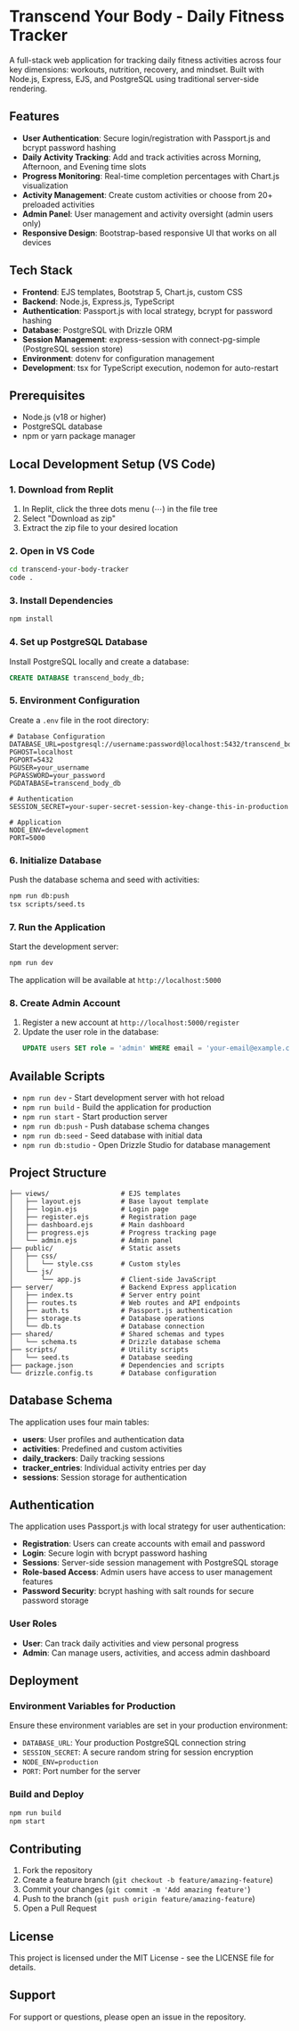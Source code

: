 # Transcend Your Body - Daily Fitness Tracker

A full-stack web application for tracking daily fitness activities across four key dimensions: workouts, nutrition, recovery, and mindset. Built with Node.js, Express, EJS, and PostgreSQL using traditional server-side rendering.

## Features

- **User Authentication**: Secure login/registration with Passport.js and bcrypt password hashing
- **Daily Activity Tracking**: Add and track activities across Morning, Afternoon, and Evening time slots
- **Progress Monitoring**: Real-time completion percentages with Chart.js visualization
- **Activity Management**: Create custom activities or choose from 20+ preloaded activities
- **Admin Panel**: User management and activity oversight (admin users only)
- **Responsive Design**: Bootstrap-based responsive UI that works on all devices

## Tech Stack

- **Frontend**: EJS templates, Bootstrap 5, Chart.js, custom CSS
- **Backend**: Node.js, Express.js, TypeScript
- **Authentication**: Passport.js with local strategy, bcrypt for password hashing
- **Database**: PostgreSQL with Drizzle ORM
- **Session Management**: express-session with connect-pg-simple (PostgreSQL session store)
- **Environment**: dotenv for configuration management
- **Development**: tsx for TypeScript execution, nodemon for auto-restart

## Prerequisites

- Node.js (v18 or higher)
- PostgreSQL database
- npm or yarn package manager

## Local Development Setup (VS Code)

### 1. Download from Replit

1. In Replit, click the three dots menu (⋯) in the file tree
2. Select "Download as zip"
3. Extract the zip file to your desired location

### 2. Open in VS Code

```bash
cd transcend-your-body-tracker
code .
```

### 3. Install Dependencies

```bash
npm install
```

### 4. Set up PostgreSQL Database

Install PostgreSQL locally and create a database:

```sql
CREATE DATABASE transcend_body_db;
```

### 5. Environment Configuration

Create a `.env` file in the root directory:

```env
# Database Configuration
DATABASE_URL=postgresql://username:password@localhost:5432/transcend_body_db
PGHOST=localhost
PGPORT=5432
PGUSER=your_username
PGPASSWORD=your_password
PGDATABASE=transcend_body_db

# Authentication
SESSION_SECRET=your-super-secret-session-key-change-this-in-production

# Application
NODE_ENV=development
PORT=5000
```

### 6. Initialize Database

Push the database schema and seed with activities:

```bash
npm run db:push
tsx scripts/seed.ts
```

### 7. Run the Application

Start the development server:

```bash
npm run dev
```

The application will be available at `http://localhost:5000`

### 8. Create Admin Account

1. Register a new account at `http://localhost:5000/register`
2. Update the user role in the database:
   ```sql
   UPDATE users SET role = 'admin' WHERE email = 'your-email@example.com';
   ```

## Available Scripts

- `npm run dev` - Start development server with hot reload
- `npm run build` - Build the application for production
- `npm run start` - Start production server
- `npm run db:push` - Push database schema changes
- `npm run db:seed` - Seed database with initial data
- `npm run db:studio` - Open Drizzle Studio for database management

## Project Structure

```
├── views/                  # EJS templates
│   ├── layout.ejs          # Base layout template
│   ├── login.ejs           # Login page
│   ├── register.ejs        # Registration page
│   ├── dashboard.ejs       # Main dashboard
│   ├── progress.ejs        # Progress tracking page
│   └── admin.ejs           # Admin panel
├── public/                 # Static assets
│   ├── css/
│   │   └── style.css       # Custom styles
│   └── js/
│       └── app.js          # Client-side JavaScript
├── server/                 # Backend Express application
│   ├── index.ts            # Server entry point
│   ├── routes.ts           # Web routes and API endpoints
│   ├── auth.ts             # Passport.js authentication
│   ├── storage.ts          # Database operations
│   └── db.ts               # Database connection
├── shared/                 # Shared schemas and types
│   └── schema.ts           # Drizzle database schema
├── scripts/                # Utility scripts
│   └── seed.ts             # Database seeding
├── package.json            # Dependencies and scripts
└── drizzle.config.ts       # Database configuration
```

## Database Schema

The application uses four main tables:

- **users**: User profiles and authentication data
- **activities**: Predefined and custom activities
- **daily_trackers**: Daily tracking sessions
- **tracker_entries**: Individual activity entries per day
- **sessions**: Session storage for authentication

## Authentication

The application uses Passport.js with local strategy for user authentication:

- **Registration**: Users can create accounts with email and password
- **Login**: Secure login with bcrypt password hashing
- **Sessions**: Server-side session management with PostgreSQL storage
- **Role-based Access**: Admin users have access to user management features
- **Password Security**: bcrypt hashing with salt rounds for secure password storage

### User Roles

- **User**: Can track daily activities and view personal progress
- **Admin**: Can manage users, activities, and access admin dashboard

## Deployment

### Environment Variables for Production

Ensure these environment variables are set in your production environment:

- `DATABASE_URL`: Your production PostgreSQL connection string
- `SESSION_SECRET`: A secure random string for session encryption
- `NODE_ENV=production`
- `PORT`: Port number for the server

### Build and Deploy

```bash
npm run build
npm start
```

## Contributing

1. Fork the repository
2. Create a feature branch (`git checkout -b feature/amazing-feature`)
3. Commit your changes (`git commit -m 'Add amazing feature'`)
4. Push to the branch (`git push origin feature/amazing-feature`)
5. Open a Pull Request

## License

This project is licensed under the MIT License - see the LICENSE file for details.

## Support

For support or questions, please open an issue in the repository.